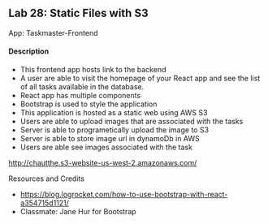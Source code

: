 ## Lab 28: Static Files with S3
App: Taskmaster-Frontend
  
#### Description
* This frontend app hosts link to the backend
* A user are able to visit the homepage of your React app and see the list of all tasks available in the database.
* React app has multiple components 
* Bootstrap is used to style the application
* This application is hosted as a static web using AWS S3
* Users are able to upload images that are associated with the tasks
* Server is able to programetically upload the image to S3
* Server is able to store image url in dynamoDb in AWS
* Users are able see images associated with the task
  
http://chautthe.s3-website-us-west-2.amazonaws.com/
  
Resources and Credits 
* https://blog.logrocket.com/how-to-use-bootstrap-with-react-a354715d1121/
* Classmate: Jane Hur for Bootstrap





